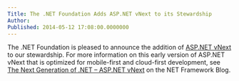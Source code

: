 ```yaml
---
Title: The .NET Foundation Adds ASP.NET vNext to its Stewardship
Author: 
Published: 2014-05-12 17:08:00.0000000
---
```

<p>The .NET Foundation is pleased to announce the addition of <a href="http://www.asp.net/vnext">ASP.NET vNext</a> to our stewardship. For more information on this early version of ASP.NET vNext that is optimized for mobile-first and cloud-first development, see <a href="http://blogs.msdn.com/b/dotnet/archive/2014/05/12/the-next-generation-of-net-asp-net-vnext.aspx">The Next Generation of .NET &ndash; ASP.NET vNext</a> on the NET Framework Blog.</p>
